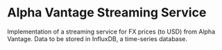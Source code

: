 # Alpha Vantage Streaming Service

Implementation of a streaming service for FX prices (to USD) from Alpha Vantage. Data to be stored in InfluxDB, a time-series database. 
